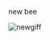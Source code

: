 new bee

![newgiff](https://github.com/RuhanAsiph/RuhanAsiph/assets/26360370/6da10a4d-14c7-4416-b80e-713f52eeb028)


